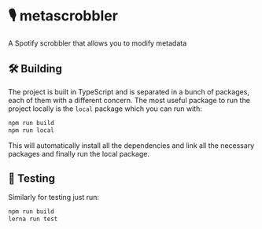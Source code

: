 # 🎙 metascrobbler

A Spotify scrobbler that allows you to modify metadata

## 🛠 Building

The project is built in TypeScript and is separated in a bunch of packages, each
of them with a different concern. The most useful package to run the project
locally is the `local` package which you can run with:

```bash
npm run build
npm run local
```

This will automatically install all the dependencies and link all the necessary
packages and finally run the local package.

## 🧪 Testing

Similarly for testing just run:

```bash
npm run build
lerna run test
```
